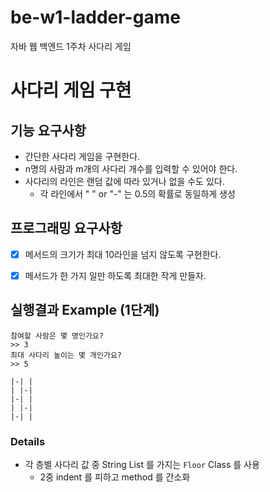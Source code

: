 # be-w1-ladder-game

자바 웹 백엔드 1주차 사다리 게임

# 사다리 게임 구현

## 기능 요구사항
* 간단한 사다리 게임을 구현한다.
* n명의 사람과 m개의 사다리 개수를 입력할 수 있어야 한다.
* 사다리의 라인은 랜덤 값에 따라 있거나 없을 수도 있다. 
  * 각 라인에서 " " or "-" 는 0.5의 확률로 동일하게 생성

## 프로그래밍 요구사항
* [X] 메서드의 크기가 최대 10라인을 넘지 않도록 구현한다.
* [X] 메서드가 한 가지 일만 하도록 최대한 작게 만들자.


## 실행결과 Example (1단계)


    참여할 사람은 몇 명인가요?
    >> 3
    최대 사다리 높이는 몇 개인가요?
    >> 5
    
    |-| |
    | |-|
    |-| |
    | |-|
    |-| |

### Details

* 각 층별 사다리 값 중 String  List 를 가지는 `Floor` Class 를 사용 
  * 2중 indent 를 피하고 method 를 간소화
